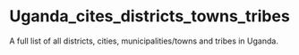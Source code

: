 # Uganda_cites_districts_towns_tribes
A full list of all districts, cities, municipalities/towns and tribes in Uganda.
